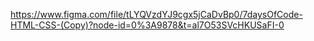 https://www.figma.com/file/tLYQVzdYJ9cgx5jCaDvBp0/7daysOfCode-HTML-CSS-(Copy)?node-id=0%3A9878&t=al7O53SVcHKUSaFI-0